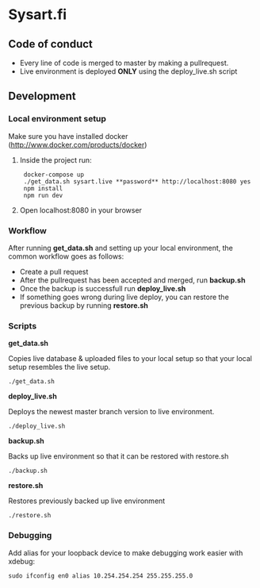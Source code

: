# Sysart.fi

## Code of conduct
- Every line of code is merged to master by making a pullrequest.
- Live environment is deployed **ONLY** using the deploy_live.sh script

## Development

### Local environment setup
Make sure you have installed docker (http://www.docker.com/products/docker)

1. Inside the project run:

        docker-compose up
        ./get_data.sh sysart.live **password** http://localhost:8080 yes
        npm install
        npm run dev

2. Open localhost:8080 in your browser

### Workflow
After running **get_data.sh** and setting up your local environment, the common workflow goes as follows:

- Create a pull request
- After the pullrequest has been accepted and merged, run **backup.sh**
- Once the backup is successfull run **deploy_live.sh**
- If something goes wrong during live deploy, you can restore the previous backup by running **restore.sh**

### Scripts
**get_data.sh**

Copies live database & uploaded files to your local setup so that your local setup resembles the live setup.

    ./get_data.sh

**deploy_live.sh**

Deploys the newest master branch version to live environment.

    ./deploy_live.sh

**backup.sh**

Backs up live environment so that it can be restored with restore.sh

    ./backup.sh

**restore.sh**

Restores previously backed up live environment

    ./restore.sh

### Debugging

Add alias for your loopback device to make debugging work easier with xdebug:

    sudo ifconfig en0 alias 10.254.254.254 255.255.255.0

